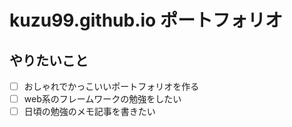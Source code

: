 # kuzu99.github.io ポートフォリオ

## やりたいこと
- [ ] おしゃれでかっこいいポートフォリオを作る
- [ ] web系のフレームワークの勉強をしたい
- [ ] 日頃の勉強のメモ記事を書きたい